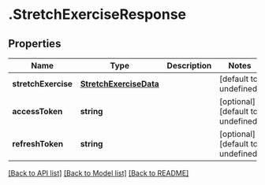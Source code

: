 # .StretchExerciseResponse

## Properties

Name | Type | Description | Notes
------------ | ------------- | ------------- | -------------
**stretchExercise** | [**StretchExerciseData**](StretchExerciseData.md) |  | [default to undefined]
**accessToken** | **string** |  | [optional] [default to undefined]
**refreshToken** | **string** |  | [optional] [default to undefined]


[[Back to API list]](../README.md#documentation-for-api-endpoints) [[Back to Model list]](../README.md#documentation-for-models) [[Back to README]](../README.md)
